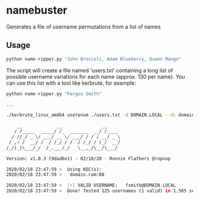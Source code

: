 # namebuster
Generates a file of username permutations from a list of names

## Usage

```bash
python name-ripper.py "John Broccoli, Adam Blueberry, Queen Mango"
```

The script will create a file named 'users.txt' containing a long list of possible username variations for each name (approx. 130 per name). You can use this list with a tool like kerbrute, for example:

```bash
python name-ripper.py "Fergus Smith"

...

./kerbrute_linux_amd64 userenum ./users.txt -d DOMAIN.LOCAL --dc domain.com

    __             __               __
   / /_____  _____/ /_  _______  __/ /____
  / //_/ _ \/ ___/ __ \/ ___/ / / / __/ _ \
 / ,< /  __/ /  / /_/ / /  / /_/ / /_/  __/
/_/|_|\___/_/  /_.___/_/   \__,_/\__/\___/

Version: v1.0.3 (9dad6e1) - 02/18/20 - Ronnie Flathers @ropnop

2020/02/18 23:47:59 >  Using KDC(s):
2020/02/18 23:47:59 >  	domain.com:88

2020/02/18 23:47:59 >  [+] VALID USERNAME:	 fsmith@DOMAIN.LOCAL
2020/02/18 23:47:59 >  Done! Tested 125 usernames (1 valid) in 1.585 seconds
```
